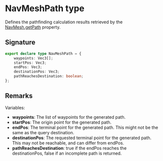 # NavMeshPath type

Defines the pathfinding calculation results retrieved by the [NavMesh.getPath](https://developers.meta.com/horizon-worlds/reference/2.0.0/navmesh_navmesh#getpath) property.

## Signature

```typescript
export declare type NavMeshPath = {
    waypoints: Vec3[];
    startPos: Vec3;
    endPos: Vec3;
    destinationPos: Vec3;
    pathReachesDestination: boolean;
};
```

## Remarks

Variables:
- **waypoints**: The list of waypoints for the generated path.
- **startPos**: The origin point for the generated path.
- **endPos**: The terminal point for the generated path. This might not be the same as the query destination.
- **destinationPos**: The requested terminal point for the generated path. This may not be reachable, and can differ from endPos.
- **pathReachesDestination**: true if the endPos reaches the destinationPos, false if an incomplete path is returned.